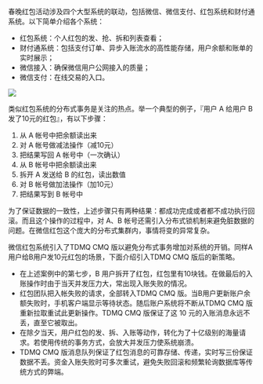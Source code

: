 
春晚红包活动涉及四个大型系统的联动，包括微信、微信支付、红包系统和财付通系统。以下简单介绍各个系统：

- 红包系统：个人红包的发、抢、拆和列表查看；
- 财付通系统：包括支付订单、异步入账流水的高性能存储，用户余额和账单的实时展示；
- 微信接入：确保微信用户公网接入的质量；
- 微信支付：在线交易的入口。
  

![](//mc.qcloudimg.com/static/img/4e497929b188b4ddc76fe43934d9c126/image.png)

类似红包系统的分布式事务是关注的热点。举一个典型的例子，『用户 A 给用户 B 发了10元的红包』，有以下步骤：
1. 从 A 帐号中把余额读出来
2. 对 A 帐号做减法操作（减10元）
3. 把结果写回 A 帐号中（一次确认）
4. 从 B 帐号中把余额读出来
5. 拆开 A 发送给 B 的红包，读出数值
6. 对 B 帐号做加法操作（加10元）
7. 把结果写到 B 帐号中
   

为了保证数据的一致性，上述步骤只有两种结果：都成功完成或者都不成功执行回滚。而且这个操作的过程中，对 A、B 帐号还需引入分布式锁机制来避免脏数据的问题。在微信红包这个庞大的分布式集群内，事情将变的异常复杂。

微信红包系统引入了TDMQ CMQ 版以避免分布式事务增加对系统的开销。同样A用户给B用户发10元红包的场景，下面介绍引入TDMQ CMQ 版后的新策略。

- 在上述案例中的第七步，B 用户拆开了红包，红包里有10块钱。在做最后的入账操作时由于当天并发压力大，常出现入账失败的情况。
- 红包团队把入帐失败的请求，全部转入TDMQ CMQ 版。当B用户更新账户余额失败时，手机客户端显示等待状态。随后账户系统将不断从TDMQ CMQ 版重新拉取重试此更新操作。TDMQ CMQ 版保证了这 10 元的入账消息永远不丢，直至它被取出。
- 在除夕当天，用户红包的发、拆、入账等动作，转化为了十亿级别的海量请求。若使用传统的事务方式，会放大并发压力使系统崩溃。
- TDMQ CMQ 版消息队列保证了红包消息的可靠存储、传递，实时写三份保证数据不丢。资金入账失败时可多次重试，避免失败回滚和频繁轮询数据库等传统方式的弊端。
